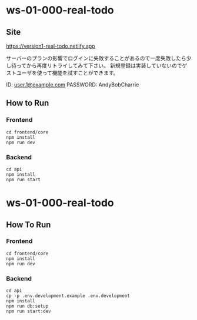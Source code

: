 # ws-01-000-real-todo


## Site

https://version1-real-todo.netlify.app

サーバーのプランの影響でログインに失敗することがあるので一度失敗したら少し待ってから再度リトライしてみて下さい。
新規登録は実装していないのでゲストユーザを使って機能を試すことができます。

ID: user.1@example.com
PASSWORD: AndyBobCharrie

## How to Run

### Frontend

```
cd frontend/core
npm install
npm run dev
```

### Backend

```
cd api
npm install
npm run start
```
# ws-01-000-real-todo


## How To Run

### Frontend

```
cd frontend/core
npm install
npm run dev
```

### Backend

```
cd api
cp -p .env.development.example .env.development
npm install
npm run db:setup
npm run start:dev
```

